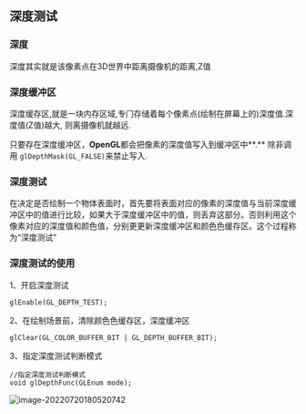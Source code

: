 ## 深度测试

### 深度

深度其实就是该像素点在3D世界中距离摄像机的距离,Z值

### 深度缓冲区

深度缓存区,就是⼀块内存区域,专⻔存储着每个像素点(绘制在屏幕上的)深度值.深度值(Z值)越⼤, 则离摄像机就越远.

只要存在深度缓冲区，**OpenGL**都会把像素的深度值写⼊到缓冲区中**.** 除⾮调用 `glDepthMask(GL_FALSE)`来禁⽌写⼊.

### 深度测试

在决定是否绘制⼀个物体表⾯时，⾸先要将表面对应的像素的深度值与当前深度缓冲区中的值进行比较，如果⼤于深度缓冲区中的值，则丢弃这部分。否则利⽤这个像素对应的深度值和颜⾊值，分别更更新深度缓冲区和颜⾊色缓存区。这个过程称为“深度测试”

### 深度测试的使用

1、开启深度测试

```
glEnable(GL_DEPTH_TEST);
```

2、在绘制场景前，清除颜⾊色缓存区，深度缓冲区

```
glClear(GL_COLOR_BUFFER_BIT | GL_DEPTH_BUFFER_BIT);
```

3、指定深度测试判断模式

```
//指定深度测试判断模式
void glDepthFunc(GLEnum mode);
```

![image-20220720180520742](http://xingyajie.oss-cn-hangzhou.aliyuncs.com/uPic/image-20220720180520742.png)



```


```

